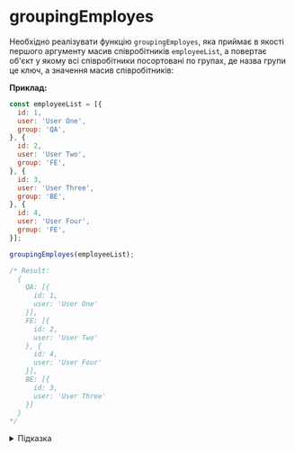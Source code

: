 # groupingEmployes

Необхідно реалізувати функцію `groupingEmployes`, яка приймає в якості першого аргументу масив співробітників `employeeList`, а повертає об'єкт у якому всі співробітники посортовані по групах, де назва групи це ключ, а значення масив співробітників:

**Приклад:**

```js
const employeeList = [{
  id: 1,
  user: 'User One',
  group: 'QA',
}, {
  id: 2,
  user: 'User Two',
  group: 'FE',
}, {
  id: 3,
  user: 'User Three',
  group: 'BE',
}, {
  id: 4,
  user: 'User Four',
  group: 'FE',
}];

groupingEmployes(employeeList);

/* Result:
  {
    QA: [{
      id: 1,
      user: 'User One'
    }],
    FE: [{
      id: 2,
      user: 'User Two'
    }, {
      id: 4,
      user: 'User Four'
    }],
    BE: [{
      id: 3,
      user: 'User Three'
    }]
  }
*/
```

<details>
  <summary>Підказка</summary>

  ___

  Алгоритм дій для реалізації функції:
  
  * Оголошуємо новий об'єкт `result` в середині функції.
  * Ітеруємо масив працівників.
  * На кожній ітерації перевіряємо чи немає в об'єкті `result` відповідної групи. Якщо немає, то створюємо відповідну групу в об'єкті `result`. Кожна група має бути масивом працівників.
  * Додаємо працівника до відповідної групи.
  * Результат повертаємо із функції за допомогою `return`.
</details>
